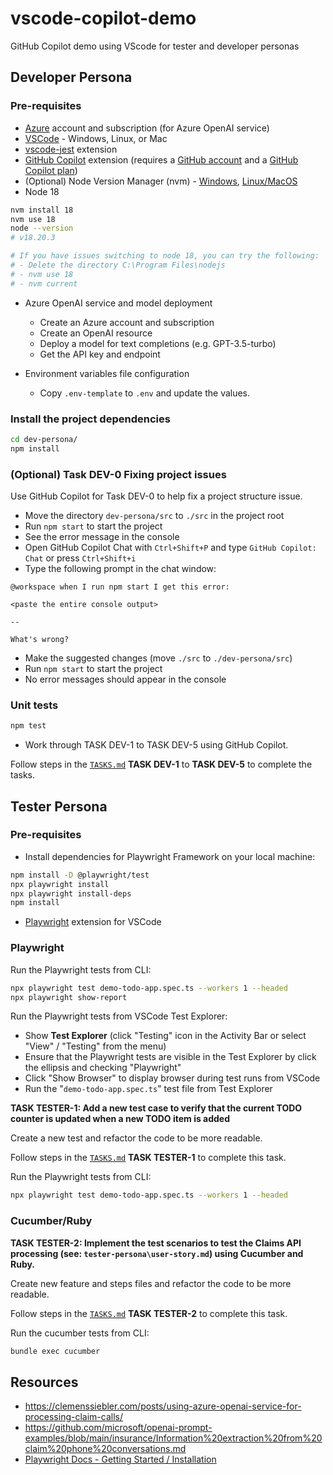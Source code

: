 # vscode-copilot-demo

GitHub Copilot demo using VScode for tester and developer personas

## Developer Persona

### Pre-requisites

* [Azure](https://azure.microsoft.com/) account and subscription (for Azure OpenAI service)
* [VSCode](https://code.visualstudio.com/) - Windows, Linux, or Mac
* [vscode-jest](https://marketplace.visualstudio.com/items?itemName=Orta.vscode-jest) extension
* [GitHub Copilot](https://marketplace.visualstudio.com/items?itemName=GitHub.copilot) extension (requires a [GitHub account](https://github.com/) and a [GitHub Copilot plan](https://github.com/features/copilot))
* (Optional) Node Version Manager (nvm) - [Windows](https://github.com/coreybutler/nvm-windows), [Linux/MacOS](https://github.com/nvm-sh/nvm)
* Node 18

```sh
nvm install 18
nvm use 18
node --version
# v18.20.3

# If you have issues switching to node 18, you can try the following:
# - Delete the directory C:\Program Files\nodejs
# - nvm use 18
# - nvm current
```

* Azure OpenAI service and model deployment

  - Create an Azure account and subscription
  - Create an OpenAI resource
  - Deploy a model for text completions (e.g. GPT-3.5-turbo)
  - Get the API key and endpoint

* Environment variables file configuration

  - Copy `.env-template` to `.env` and update the values.

### Install the project dependencies

```sh
cd dev-persona/ 
npm install
```

### (Optional) Task DEV-0 Fixing project issues

Use GitHub Copilot for Task DEV-0 to help fix a project structure issue.

* Move the directory `dev-persona/src` to `./src` in the project root
* Run `npm start` to start the project
* See the error message in the console
* Open GitHub Copilot Chat with `Ctrl+Shift+P` and type `GitHub Copilot: Chat` or press `Ctrl+Shift+i`
* Type the following prompt in the chat window:

```
@workspace when I run npm start I get this error:

<paste the entire console output>

--

What's wrong?
```

* Make the suggested changes (move `./src` to `./dev-persona/src`)
* Run `npm start` to start the project
* No error messages should appear in the console

### Unit tests

```sh
npm test
```

* Work through TASK DEV-1 to TASK DEV-5 using GitHub Copilot.

Follow steps in the [`TASKS.md`](./TASKS.md) **TASK DEV-1** to **TASK DEV-5** to complete the tasks.

## Tester Persona

### Pre-requisites

* Install dependencies for Playwright Framework on your local machine:

```sh
npm install -D @playwright/test
npx playwright install
npx playwright install-deps
npm install
```

* [Playwright](https://marketplace.visualstudio.com/items?itemName=ms-playwright.playwright) extension for VSCode

### Playwright

Run the Playwright tests from CLI:

```sh
npx playwright test demo-todo-app.spec.ts --workers 1 --headed
npx playwright show-report
```

Run the Playwright tests from VSCode Test Explorer:

* Show **Test Explorer** (click "Testing" icon in the Activity Bar or select "View" / "Testing" from the menu)
* Ensure that the Playwright tests are visible in the Test Explorer by click the ellipsis and checking "Playwright"
* Click "Show Browser" to display browser during test runs from VSCode
* Run the "`demo-todo-app.spec.ts`" test file from Test Explorer

**TASK TESTER-1: Add a new test case to verify that the current TODO counter is updated when a new TODO item is added**

Create a new test and refactor the code to be more readable.

Follow steps in the [`TASKS.md`](./TASKS.md) **TASK TESTER-1**  to complete this task.

Run the Playwright tests from CLI:

```sh
npx playwright test demo-todo-app.spec.ts --workers 1 --headed
```

### Cucumber/Ruby

**TASK TESTER-2: Implement the test scenarios to test the Claims API processing (see: `tester-persona\user-story.md`) using Cucumber and Ruby.**

Create new feature and steps files and refactor the code to be more readable.

Follow steps in the [`TASKS.md`](./TASKS.md) **TASK TESTER-2**  to complete this task.

Run the cucumber tests from CLI:

```sh
bundle exec cucumber
```

## Resources

* https://clemenssiebler.com/posts/using-azure-openai-service-for-processing-claim-calls/
* https://github.com/microsoft/openai-prompt-examples/blob/main/insurance/Information%20extraction%20from%20claim%20phone%20conversations.md
* [Playwright Docs - Getting Started / Installation](https://playwright.dev/docs/intro)
